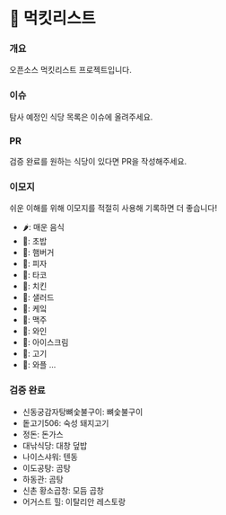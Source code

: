 # 🍖 먹킷리스트

### 개요
오픈소스 먹킷리스트 프로젝트입니다.

### 이슈
탐사 예정인 식당 목록은 이슈에 올려주세요.

### PR
검증 완료를 원하는 식당이 있다면 PR을 작성해주세요.

### 이모지
쉬운 이해를 위해 이모지를 적절히 사용해 기록하면 더 좋습니다!
- 🌶️: 매운 음식
- 🍣: 초밥
- 🍔: 햄버거
- 🍕: 피자
- 🌮: 타코
- 🍗: 치킨
- 🥗: 샐러드
- 🍰: 케잌
- 🍺: 맥주
- 🍷: 와인
- 🍦: 아이스크림
- 🥩: 고기
- 🧇: 와플
...


### 검증 완료
- 신동궁감자탕뼈숯불구이: 뼈숯불구이
- 돝고기506: 숙성 돼지고기
- 정돈: 돈가스
- 대낚식당: 대창 덮밥
- 나이스샤워: 텐동
- 이도공탕: 곰탕
- 하동관: 곰탕
- 신촌 황소곱창: 모듬 곱창
- 어거스트 힐: 이탈리안 레스토랑
